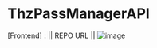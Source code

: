 # ThzPassManagerAPI

[Frontend] : || REPO URL ||
![image](https://github.com/lucasmrthomaz/ThzPassManagerAPI/assets/11547508/68b5c547-b778-4575-b011-4747356df507)
